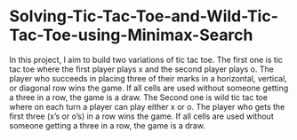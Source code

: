 # Solving-Tic-Tac-Toe-and-Wild-Tic-Tac-Toe-using-Minimax-Search
In this project, I aim to build two variations of tic tac toe. The first one is tic tac toe where the first player plays x and the second player plays o. The player who succeeds in placing three of their marks in a horizontal, vertical, or diagonal row wins the game. If all cells are used without someone getting a three in a row, the game is a draw. The Second one is wild tic tac toe where on each turn a player can play either x or o. The player who gets the first three (x’s or o’s) in a row wins the game. If all cells are used without someone getting a three in a row, the game is a draw.
